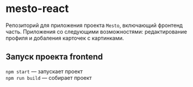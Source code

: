 # mesto-react
Репозиторий для приложения проекта `Mesto`, включающий фронтенд часть. Приложения со следующими возможностями: редактирование профиля и добаления карточек с картинками.

## Запуск проекта frontend
`npm start` — запускает проект   
`npm run build` — собирает проект
